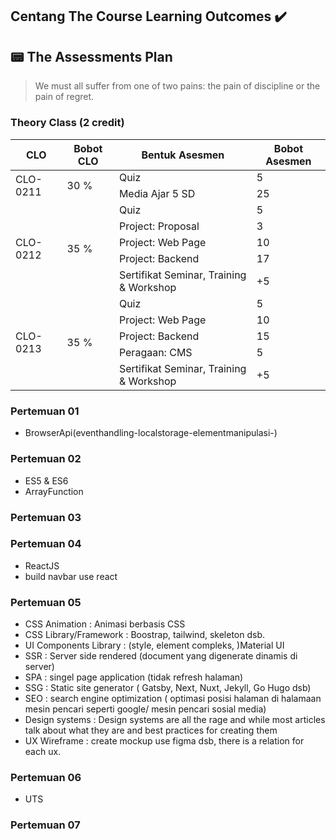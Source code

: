 ## Centang The Course Learning Outcomes :heavy_check_mark:

## 📟 The Assessments Plan

> We must all suffer from one of two pains: the pain of discipline or the pain of regret.

### Theory Class (2 credit)

<table>
    <thead>
        <tr>
            <th>CLO</th>
            <th>Bobot CLO</th>
            <th>Bentuk Asesmen</th>
            <th>Bobot Asesmen</th>
        </tr>
    </thead>
    <tbody>
        <tr>
            <td rowspan=3>CLO-0211</td>
            <td rowspan=3>30 %</td>
        </tr>
        <tr>
            <td>Quiz</td><td>5</td>
        </tr>
        <tr>
            <td>Media Ajar 5 SD</td><td>25</td>
        </tr>
        <tr>
            <td rowspan=6>CLO-0212</td>
            <td rowspan=6>35 %</td>
        </tr>
        <tr>
            <td>Quiz</td><td>5</td>
        </tr>
        <tr>
            <td>Project: Proposal</td><td>3</td>
        </tr>
        <tr>
            <td>Project: Web Page</td><td>10</td>
        </tr>
        <tr>
            <td>Project: Backend</td><td>17</td>
        </tr>
        <tr>
            <td>Sertifikat Seminar, Training & Workshop</td><td>+5</td>
        </tr>
        <tr>
            <td rowspan=6>CLO-0213</td>
            <td rowspan=6>35 %</td>
        </tr>
        <tr>
            <td>Quiz</td><td>5</td>
        </tr>
        <tr>
            <td>Project: Web Page</td><td>10</td>
        </tr>
        <tr>
            <td>Project: Backend</td><td>15</td>
        </tr>
        <tr>
            <td>Peragaan: CMS</td><td>5</td>
        </tr>
        <tr>
            <td>Sertifikat Seminar, Training & Workshop</td><td>+5</td>
        </tr>
    </tbody>
</table>

### Pertemuan 01
- BrowserApi(eventhandling-localstorage-elementmanipulasi-)
### Pertemuan 02
- ES5 & ES6
- ArrayFunction
### Pertemuan 03
### Pertemuan 04
- ReactJS
- build navbar use react
### Pertemuan 05
- CSS Animation : Animasi berbasis CSS
- CSS Library/Framework : Boostrap, tailwind, skeleton dsb.
- UI Components Library : (style, element compleks, )Material UI
- SSR : Server side rendered (document yang digenerate dinamis di server)
- SPA : singel page application (tidak refresh halaman)
- SSG : Static site generator ( Gatsby, Next, Nuxt, Jekyll, Go Hugo dsb)
- SEO : search engine optimization ( optimasi posisi halaman di halamaan mesin pencari  seperti google/ mesin pencari sosial media)
- Design systems : Design systems are all the rage and while most articles talk about what they are and best practices for creating them
- UX Wireframe : create mockup use figma dsb, there is a relation for each ux.
### Pertemuan 06
- UTS
### Pertemuan 07
